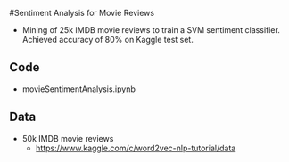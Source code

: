 #Sentiment Analysis for Movie Reviews
- Mining of 25k IMDB movie reviews to train a SVM sentiment classifier. Achieved accuracy of 80% on Kaggle test set.

## Code
- movieSentimentAnalysis.ipynb

## Data
- 50k IMDB movie reviews
	- https://www.kaggle.com/c/word2vec-nlp-tutorial/data


